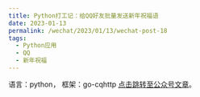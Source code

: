 ```yaml
---
title: Python打工记：给QQ好友批量发送新年祝福语
date: 2023-01-13
permalink: /wechat/2023/01/13/wechat-post-18
tags:
  - Python应用
  - QQ
  - 新年祝福
---
```


语言：python，
框架：go-cqhttp [点击跳转至公众号文章](http://mp.weixin.qq.com/s?__biz=MzkxNjM0MzQ0MQ==&mid=2247484269&idx=1&sn=3a84fa4662568307ba3aaf5ee21298aa&chksm=c1501c93f6279585bc24ce239a01375f48c52f3236f9f85d02906899f263b07b1236c3076f0f#rd)。